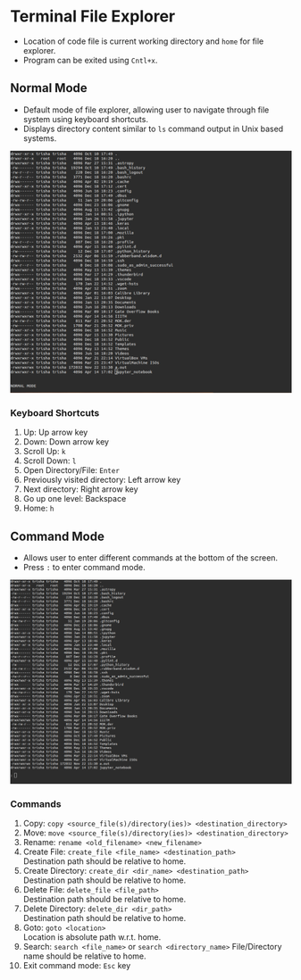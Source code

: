 # Terminal File Explorer
* Location of code file is current working directory and `home` for file explorer.
* Program can be exited using `Cntl+x`.

## Normal Mode
* Default mode of file explorer, allowing user to navigate through file system using keyboard shortcuts.
* Displays directory content similar to `ls` command output in Unix based systems. 

![normal_mode](https://github.com/10soon/Terminal-File-Explorer/blob/main/images/normal_mode.png)

### Keyboard Shortcuts
1. Up: Up arrow key
2. Down: Down arrow key
3. Scroll Up: `k`
4. Scroll Down: `l`
5. Open Directory/File: `Enter`
6. Previously visited directory: Left arrow key
7. Next directory: Right arrow key
8. Go up one level: Backspace
9. Home: `h`

## Command Mode
* Allows user to enter different commands at the bottom of the screen.
* Press `:` to enter command mode.

![command_mode](https://github.com/10soon/Terminal-File-Explorer/blob/main/images/command_mode.png)

### Commands
1. Copy: `copy <source_file(s)/directory(ies)> <destination_directory>`
2. Move: `move <source_file(s)/directory(ies)> <destination_directory>`
3. Rename: `rename <old_filename> <new_filename>`
4. Create File: `create_file <file_name> <destination_path>` <br>
    Destination path should be relative to home.
5. Create Directory: `create_dir <dir_name> <destination_path>` <br>
    Destination path should be relative to home.    
6. Delete File: `delete_file <file_path>`<br>
    Destination path should be relative to home.    
7. Delete Directory: `delete_dir <dir_path>`<br>
    Destination path should be relative to home.
8. Goto: `goto <location>` <br>
    Location is absolute path w.r.t. home.
9. Search: `search <file_name>` or `search <directory_name>`
    File/Directory name should be relative to home. 
10. Exit command mode: `Esc` key